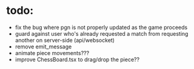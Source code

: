 # todo:

* fix the bug where pgn is not properly updated as the game proceeds
* guard against user who's already requested a match from requesting another on server-side (api/websocket)
* remove emit_message
* animate piece movements???
* improve ChessBoard.tsx to drag/drop the piece??
